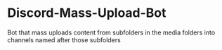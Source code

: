 # Discord-Mass-Upload-Bot
Bot that mass uploads content from subfolders in the media folders into channels named after those subfolders
